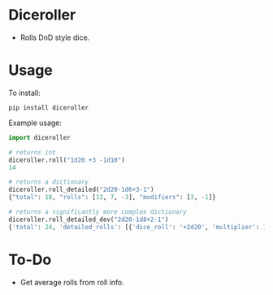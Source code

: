 # Diceroller

* Rolls DnD style dice. 

# Usage

To install:

`pip install diceroller`

Example usage:

```python
import diceroller

# returns int
diceroller.roll("1d20 +3 -1d10")
14

# returns a dictionary
diceroller.roll_detailed("2d20-1d6+3-1")
{"total": 18, "rolls": [12, 7, -3], "modifiers": [3, -1]}

# returns a significantly more complex dictionary
diceroller.roll_detailed_dev("2d20-1d8+2-1")
{'total': 24, 'detailed_rolls': [{'dice_roll': '+2d20', 'multiplier': 1, 'modifier': 0, 'dice_count': 2, 'dice_type': 20, 'all_rolls': [15, 12], 'total': 27}, {'dice_roll': '-1d8', 'multiplier': -1, 'modifier': 0, 'dice_count': 1, 'dice_type': 8, 'all_rolls': [4], 'total': -4}, {'dice_roll': '+2', 'multiplier': 1, 'modifier': 2, 'dice_count': 0, 'dice_type': 0, 'all_rolls': None, 'total': 2}, {'dice_roll': '-1', 'multiplier': -1, 'modifier': 1, 'dice_count': 0, 'dice_type': 0, 'all_rolls': None, 'total': -1}]}
```

# To-Do

* Get average rolls from roll info.
